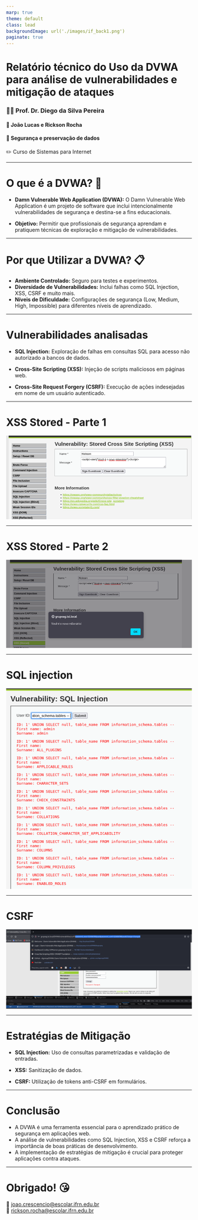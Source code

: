 ```yaml
---
marp: true
theme: default
class: lead
backgroundImage: url('./images/if_back1.png')
paginate: true
---
```


# Relatório técnico do Uso da DVWA para análise de vulnerabilidades e mitigação de ataques

### :teacher: Prof. Dr. Diego da Silva Pereira
#### :busts_in_silhouette: João Lucas e Rickson Rocha
#### :book: Segurança e preservação de dados
:pencil2: Curso de Sistemas para Internet

---

# O que é a DVWA? :thinking:

- **Damn Vulnerable Web Application (DVWA):** O Damn Vulnerable Web Application é um projeto de software que inclui intencionalmente vulnerabilidades de segurança e destina-se a fins educacionais.

- **Objetivo:** Permitir que profissionais de segurança aprendam e pratiquem técnicas de exploração e mitigação de vulnerabilidades.

---

# Por que Utilizar a DVWA? :clipboard:

- **Ambiente Controlado:** Seguro para testes e experimentos.
- **Diversidade de Vulnerabilidades:** Inclui falhas como SQL Injection, XSS, CSRF e muito mais.
- **Níveis de Dificuldade:** Configurações de segurança (Low, Medium, High, Impossible) para diferentes níveis de aprendizado.

---

# Vulnerabilidades analisadas

- **SQL Injection:** Exploração de falhas em consultas SQL para acesso não autorizado a bancos de dados.

- **Cross-Site Scripting (XSS):** Injeção de scripts maliciosos em páginas web.
- **Cross-Site Request Forgery (CSRF):** Execução de ações indesejadas em nome de um usuário autenticado.

---

# XSS Stored - Parte 1

![](./images/1_xss_1.png)

---

# XSS Stored - Parte 2

![](./images/2_xss.png)

---


# SQL injection

![](./images/sql_injection.png)


---

# CSRF

![](./images/csrf.png)


---

# Estratégias de Mitigação

- **SQL Injection:** Uso de consultas parametrizadas e validação de entradas.

- **XSS:** Sanitização de dados.
- **CSRF:** Utilização de tokens anti-CSRF em formulários.

---

# Conclusão

- A DVWA é uma ferramenta essencial para o aprendizado prático de segurança em aplicações web.
- A análise de vulnerabilidades como SQL Injection, XSS e CSRF reforça a importância de boas práticas de desenvolvimento.
- A implementação de estratégias de mitigação é crucial para proteger aplicações contra ataques.

---

# Obrigado! :kissing_heart:

📧 joao.crescencio@escolar.ifrn.edu.br  
📧 rickson.rocha@escolar.ifrn.edu.br  